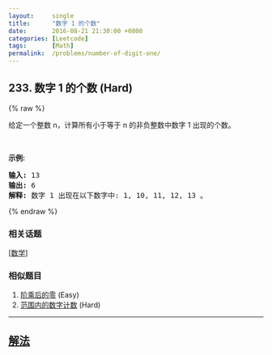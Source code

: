 ```yaml
---
layout:     single
title:      "数字 1 的个数"
date:       2016-08-21 21:30:00 +0800
categories: [Leetcode]
tags:       [Math]
permalink:  /problems/number-of-digit-one/
---
```


## 233. 数字 1 的个数 (Hard)

{% raw %}

<p>给定一个整数 n，计算所有小于等于 n 的非负整数中数字 1 出现的个数。</p>

<p> </p>

<p><strong>示例:</strong></p>

<pre>
<strong>输入:</strong> 13
<strong>输出:</strong> 6 
<strong>解释: </strong>数字 1 出现在以下数字中: 1, 10, 11, 12, 13 。</pre>

{% endraw %}

### 相关话题
  [[数学](https://github.com/openset/leetcode/tree/master/tag/math/README.md)]

### 相似题目
  1. [阶乘后的零](/problems/factorial-trailing-zeroes) (Easy)
  1. [范围内的数字计数](/problems/digit-count-in-range) (Hard)

---

## [解法](https://github.com/openset/leetcode/tree/master/problems/number-of-digit-one)
